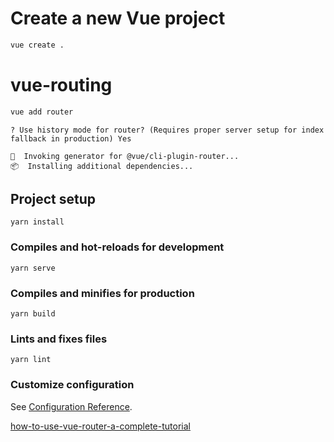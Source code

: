# Create a new Vue project
```sh
vue create .
```
# vue-routing
```sh
vue add router
```

```
? Use history mode for router? (Requires proper server setup for index fallback in production) Yes

🚀  Invoking generator for @vue/cli-plugin-router...
📦  Installing additional dependencies...
```
## Project setup
```
yarn install
```

### Compiles and hot-reloads for development
```
yarn serve
```

### Compiles and minifies for production
```
yarn build
```

### Lints and fixes files
```
yarn lint
```

### Customize configuration
See [Configuration Reference](https://cli.vuejs.org/config/).


[how-to-use-vue-router-a-complete-tutorial](https://vueschool.io/articles/vuejs-tutorials/how-to-use-vue-router-a-complete-tutorial/)